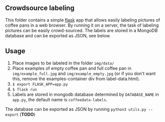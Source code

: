 ## Crowdsource labeling

This folder contains a simple [flask](http://flask.pocoo.org/) app that allows
easily labeling pictures of coffee pans in a web browser. By running it on a
server, the task of labeling pictures can be easily crowd-sourced. The labels
are stored in a MongoDB database and can be exported as JSON, see below.

## Usage
1. Place images to be labeled in the folder `img/data/`
1. Place examples of empty coffee pan and full coffee pan in `img/example_full.jpg` and `img/example_empty.jpg` (or if you don't want this, remove the examples-container div from label-data.html).
1. `$ export FLASK_APP=app.py`
1. `$ flask run`
1. Labels are stored in mongodb database determined by `DATABASE_NAME` in `app.py`, the default name is `coffeedata-labels`.

The database can be exported as JSON by running
`python3 utils.py --export` (**TODO**)
